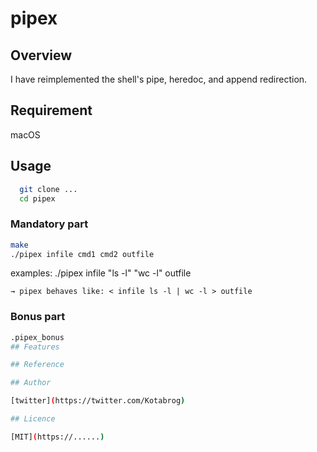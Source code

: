 # pipex

## Overview
I have reimplemented the shell's pipe, heredoc, and append redirection.

## Requirement
macOS

## Usage
``` bash
  git clone ...
  cd pipex
```
### Mandatory part
  ``` bash
  make
  ./pipex infile cmd1 cmd2 outfile
  ```
  examples: 
    ./pipex infile "ls -l" "wc -l" outfile
    
    → pipex behaves like: < infile ls -l | wc -l > outfile

### Bonus part
  ``` bash
  .pipex_bonus
## Features

## Reference

## Author

[twitter](https://twitter.com/Kotabrog)

## Licence

[MIT](https://......)
